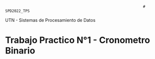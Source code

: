                                                                   # SPD2022_TPS
UTN - Sistemas de Procesamiento de Datos
# Trabajo Practico N°1 - Cronometro Binario
